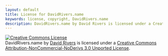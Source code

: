 ```yaml
---
layout: default
title: License for DavidRivers.name
keywords: license, copyright, DavidRivers.name
description: DavidRivers.name by David Rivers is licensed under a Creative Commons Attribution-NonCommercial-NoDerivs 3.0 Unported License.
---
```


<p> <a href="http://creativecommons.org/licenses/by-nc-nd/3.0/" rel="license"> <img alt="Creative Commons License" src="http://i.creativecommons.org/l/by-nc-nd/3.0/88x31.png" style="border-width:0" /> </a><br /> <span href="http://purl.org/dc/dcmitype/InteractiveResource" property="dc:title" rel="dc:type" xmlns:dc="http://purl.org/dc/elements/1.1/">DavidRivers.name</span> by <a href="http://davidrivers.name/" property="cc:attributionName" rel="cc:attributionURL" xmlns:cc="http://creativecommons.org/ns#">David Rivers</a> is licensed under a <a href="http://creativecommons.org/licenses/by-nc-nd/3.0/" rel="license">Creative Commons Attribution-NonCommercial-NoDerivs 3.0 Unported License</a>. </p> 
